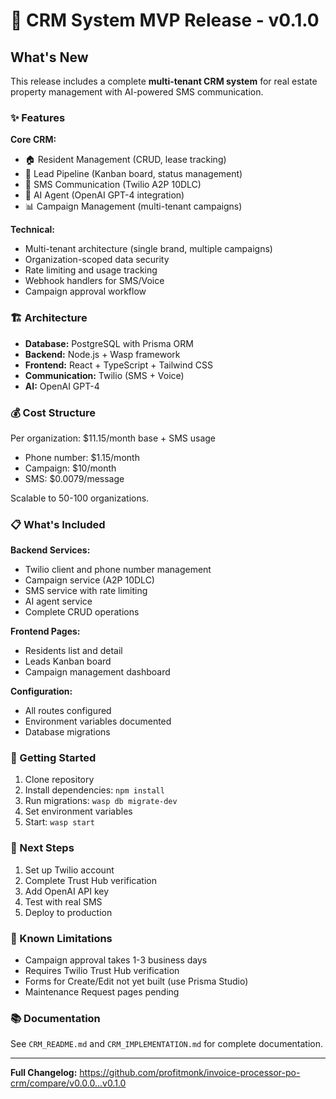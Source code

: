 # 🎉 CRM System MVP Release - v0.1.0

## What's New

This release includes a complete **multi-tenant CRM system** for real estate property management with AI-powered SMS communication.

### ✨ Features

**Core CRM:**
- 🏠 Resident Management (CRUD, lease tracking)
- 🎯 Lead Pipeline (Kanban board, status management)
- 📱 SMS Communication (Twilio A2P 10DLC)
- 🤖 AI Agent (OpenAI GPT-4 integration)
- 📊 Campaign Management (multi-tenant campaigns)

**Technical:**
- Multi-tenant architecture (single brand, multiple campaigns)
- Organization-scoped data security
- Rate limiting and usage tracking
- Webhook handlers for SMS/Voice
- Campaign approval workflow

### 🏗️ Architecture

- **Database:** PostgreSQL with Prisma ORM
- **Backend:** Node.js + Wasp framework
- **Frontend:** React + TypeScript + Tailwind CSS
- **Communication:** Twilio (SMS + Voice)
- **AI:** OpenAI GPT-4

### 💰 Cost Structure

Per organization: $11.15/month base + SMS usage
- Phone number: $1.15/month
- Campaign: $10/month
- SMS: $0.0079/message

Scalable to 50-100 organizations.

### 📋 What's Included

**Backend Services:**
- Twilio client and phone number management
- Campaign service (A2P 10DLC)
- SMS service with rate limiting
- AI agent service
- Complete CRUD operations

**Frontend Pages:**
- Residents list and detail
- Leads Kanban board
- Campaign management dashboard

**Configuration:**
- All routes configured
- Environment variables documented
- Database migrations

### 🚀 Getting Started

1. Clone repository
2. Install dependencies: `npm install`
3. Run migrations: `wasp db migrate-dev`
4. Set environment variables
5. Start: `wasp start`

### 📝 Next Steps

1. Set up Twilio account
2. Complete Trust Hub verification
3. Add OpenAI API key
4. Test with real SMS
5. Deploy to production

### 🐛 Known Limitations

- Campaign approval takes 1-3 business days
- Requires Twilio Trust Hub verification
- Forms for Create/Edit not yet built (use Prisma Studio)
- Maintenance Request pages pending

### 📚 Documentation

See `CRM_README.md` and `CRM_IMPLEMENTATION.md` for complete documentation.

---

**Full Changelog:** https://github.com/profitmonk/invoice-processor-po-crm/compare/v0.0.0...v0.1.0
